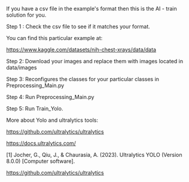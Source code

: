 If you have a csv file in the example's format then this is the AI - train solution for you.

Step 1 : Check the csv file to see if it matches your format. 

You can find this particular example at:

https://www.kaggle.com/datasets/nih-chest-xrays/data/data

Step 2: Download your images and replace them with images located in data/images

Step 3: Reconfigures the classes for your particular classes in Preprocessing_Main.py

Step 4: Run Preprocessing_Main.py

Step 5: Run Train_Yolo.



More about Yolo and ultralytics tools:

https://github.com/ultralytics/ultralytics

https://docs.ultralytics.com/

[1] Jocher, G., Qiu, J., & Chaurasia, A. (2023). Ultralytics YOLO (Version 8.0.0) [Computer software]. 

https://github.com/ultralytics/ultralytics

